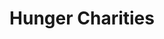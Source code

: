 ---
layout: category
category: hunger-charities
title: Hunger Charities
description: Charities that provide food assistance and support to individuals and families facing food insecurity and encourage people to donate to help provide meals and other resources. These charities may also provide education and job training programs to help people break the cycle of poverty.
permalink: /hunger-charities/
---